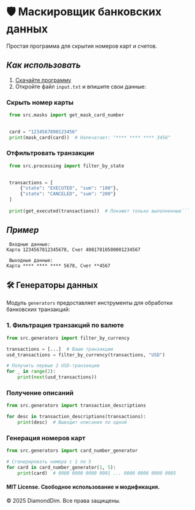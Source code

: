 # 🛡️ Маскировщик банковских данных

Простая программа для скрытия номеров карт и счетов.

## **_Как использовать_**

1. [Скачайте программу](https://github.com/DiamondDim/bank_mask_project/archive/main.zip)
2. Откройте файл `input.txt` и впишите свои данные:

### Скрыть номер карты
 

``` python
 from src.masks import get_mask_card_number

 
 card = "1234567890123456"
 print(mask_card(card))  # Напечатает: "**** **** **** 3456"
```
### Отфильтровать транзакции
``` python
 from src.processing import filter_by_state

 
 transactions = [
     {"state": "EXECUTED", "sum": "100"},
     {"state": "CANCELED", "sum": "200"}
 ]
 
 print(get_executed(transactions))  # Покажет только выполненные```
```

## **_Пример_**
```
 Входные данные: 
Карта 1234567812345678, Счет 40817810500001234567

 Выходные данные:
Карта **** **** **** 5678, Счет **4567
```

## 🛠 Генераторы данных

Модуль `generators` предоставляет инструменты для обработки банковских транзакций:

### 1. Фильтрация транзакций по валюте
``` python
from src.generators import filter_by_currency

transactions = [...]  # Ваши транзакции
usd_transactions = filter_by_currency(transactions, "USD")

# Получить первые 2 USD-транзакции
for _ in range(2):
    print(next(usd_transactions))
```
### Получение описаний
``` python
from src.generators import transaction_descriptions

for desc in transaction_descriptions(transactions):
    print(desc)  # Выводит описания по одной
```

### Генерация номеров карт
``` python
from src.generators import card_number_generator

# Сгенерировать номера с 1 по 5
for card in card_number_generator(1, 5):
    print(card)  # 0000 0000 0000 0001 ... 0000 0000 0000 0005
```

#### MIT License. Свободное использование и модификация.

© 2025 DiamondDim. Все права защищены.
